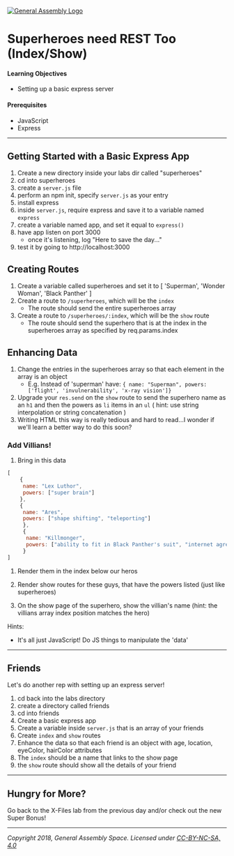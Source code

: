 [![General Assembly Logo](/ga_cog.png)](https://generalassemb.ly)

# Superheroes need REST Too (Index/Show)

#### Learning Objectives

- Setting up a basic express server

#### Prerequisites

- JavaScript
- Express

---

## Getting Started with a Basic Express App

1. Create a new directory inside your labs dir called "superheroes"
1. cd into superheroes
1. create a `server.js` file
1. perform an npm init, specify `server.js` as your entry
1. install express
1. inside `server.js`, require express and save it to a variable named `express`
1. create a variable named app, and set it equal to `express()`
1. have app listen on port 3000
    - once it's listening, log "Here to save the day..."
1. test it by going to http://localhost:3000

## Creating Routes

1. Create a variable called superheroes and set it to [ 'Superman', 'Wonder Woman', 'Black Panther' ]
1. Create a route to `/superheroes`, which will be the `index`
    - The route should send the entire superheroes array
1. Create a route to `/superheroes/:index`, which will be the `show` route
    - The route should send the superhero that is at the index in the superheroes array as specified by req.params.index

## Enhancing Data

1. Change the entries in the superheroes array so that each element in the array is an object
    - E.g. Instead of 'superman' have: `{ name: "Superman", powers: ['flight', 'invulnerability', 'x-ray vision']}`
1. Upgrade your `res.send` on the `show` route to send the superhero name as an `h1` and then the powers as `li` items in an `ul` ( hint: use string interpolation or string concatenation )
1. Writing HTML this way is really tedious and hard to read...I wonder if we'll learn a better way to do this soon?

### Add Villians!
1. Bring in this data
```js
[
    {
     name: "Lex Luthor", 
     powers: ["super brain"]
    },
    {
     name: "Ares", 
     powers: ["shape shifting", "teleporting"]
     },
     {
      name: "Killmonger", 
      powers: ["ability to fit in Black Panther's suit", "internet agreement that he looks badass"]
     }
]
```

1. Render them in the index below our heros
1. Render show routes for these guys, that have the powers listed (just like superheroes) 

1. On the show page of the superhero, show the villian's name (hint: the villians array index position matches the hero)

Hints: 
- It's all just JavaScript! Do JS things to manipulate the 'data'

---

## Friends 

Let's do another rep with setting up an express server!

1. cd back into the labs directory
1. create a directory called friends
1. cd into friends
1. Create a basic express app
1. Create a variable inside `server.js` that is an array of your friends
1. Create `index` and `show` routes
1. Enhance the data so that each friend is an object with age, location, eyeColor, hairColor attributes
1. The `index` should be a name that links to the show page
1. the `show` route should show all the details of your friend

---

## Hungry for More?

Go back to the X-Files lab from the previous day and/or check out the new Super Bonus!

---

*Copyright 2018, General Assembly Space. Licensed under [CC-BY-NC-SA, 4.0](https://creativecommons.org/licenses/by-nc-sa/4.0/)*